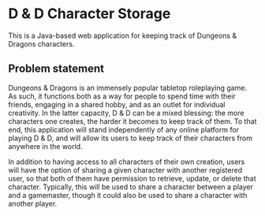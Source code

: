 # D & D Character Storage
This is a Java-based web application for keeping track of Dungeons &amp; Dragons characters.

## Problem statement

Dungeons & Dragons is an immensely popular tabletop roleplaying game.  As such, it functions both as a way for people
to spend time with their friends, engaging in a shared hobby, and as an outlet for individual creativity.  In the
latter capacity, D & D can be a mixed blessing: the more characters one creates, the harder it becomes to keep track
of them.  To that end, this application will stand independently of any online platform for playing D & D, and will
allow its users to keep track of their characters from anywhere in the world.

In addition to having access to all characters of their own creation, users will have the option of sharing a given
character with another registered user, so that both of them have permission to retrieve, update, or delete that
character.  Typically, this will be used to share a character between a player and a gamemaster, though it could
also be used to share a character with another player.
